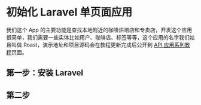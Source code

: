 # 初始化 Laravel 单页面应用

我们这个 App 的主要功能是查找本地附近的咖啡烘培店和专卖店，开发这个应用很简单，我们需要一些实体比如用户、咖啡店、标签等等，这个应用的名字我们姑且叫做 Roast，演示地址和项目源码会在教程更新完成后公开到 [API 应用系列教程](http://laravelacademy.org/api-driven-development-laravel-vue)页面。

## 第一步：安装 Laravel

## 第二步